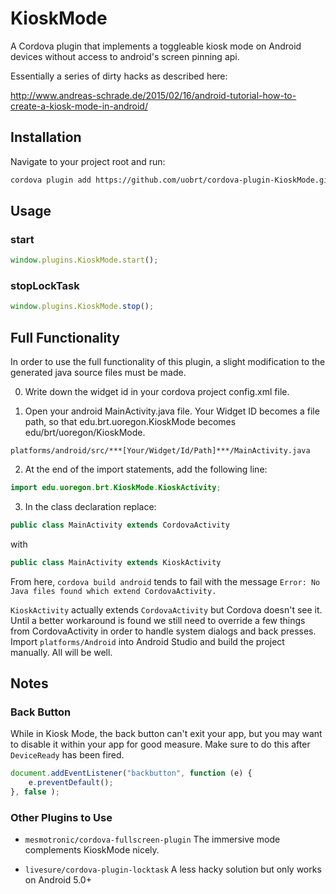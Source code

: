 # KioskMode

A Cordova plugin that implements a toggleable kiosk mode on Android devices without access to android's screen pinning api.

Essentially a series of dirty hacks as described here:

http://www.andreas-schrade.de/2015/02/16/android-tutorial-how-to-create-a-kiosk-mode-in-android/

## Installation

Navigate to your project root and run:

```sh
cordova plugin add https://github.com/uobrt/cordova-plugin-KioskMode.git
```

## Usage

### start

```js
window.plugins.KioskMode.start();
```

### stopLockTask

```js
window.plugins.KioskMode.stop();
```

## Full Functionality

In order to use the full functionality of this plugin, a slight modification to the generated java source files
must be made. 

0. Write down the widget id in your cordova project config.xml file. 

1. Open your android MainActivity.java file. Your Widget ID becomes a file path, so that edu.brt.uoregon.KioskMode
becomes edu/brt/uoregon/KioskMode.

```
platforms/android/src/***[Your/Widget/Id/Path]***/MainActivity.java
```

2. At the end of the import statements, add the following line:

```java
import edu.uoregon.brt.KioskMode.KioskActivity;
```

3. In the class declaration replace:

```java
public class MainActivity extends CordovaActivity
```

with 

```java
public class MainActivity extends KioskActivity
```

From here, ```cordova build android``` tends to fail with the message 
```Error: No Java files found which extend CordovaActivity.```

```KioskActivity``` actually extends ```CordovaActivity``` but Cordova doesn't see it. Until a better workaround is found
we still need to override a few things from CordovaActivity in order to handle system dialogs and back presses. 
Import ```platforms/Android``` into Android Studio and build the project manually. All will be well.

## Notes

### Back Button
While in Kiosk Mode, the back button can't exit your app, but you may want to disable it within your app 
for good measure. Make sure to do this after ```DeviceReady``` has been fired.
```js
document.addEventListener("backbutton", function (e) {
	e.preventDefault();
}, false );
```

### Other Plugins to Use

- ```mesmotronic/cordova-fullscreen-plugin``` The immersive mode complements KioskMode nicely.

- ```livesure/cordova-plugin-locktask``` A less hacky solution but only works on Android 5.0+